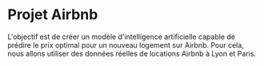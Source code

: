 # Projet Airbnb
L'objectif est de créer un modèle d'intelligence artificielle capable de prédire le prix optimal pour un nouveau logement sur Airbnb. Pour cela, nous allons utiliser des données réelles de locations Airbnb à Lyon et Paris.

